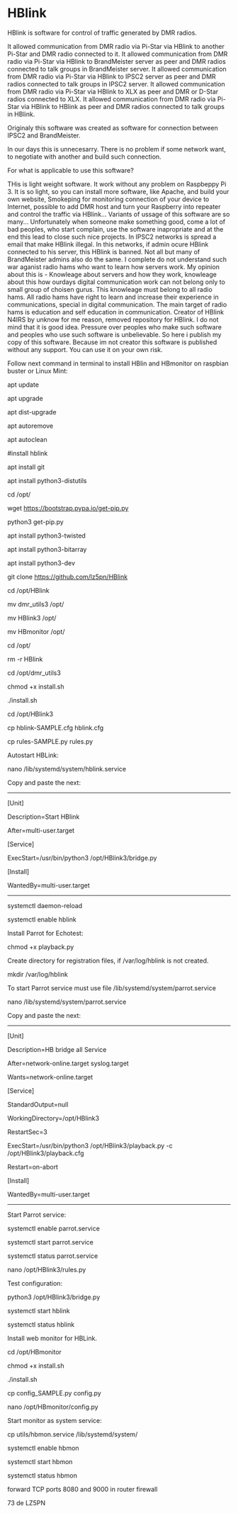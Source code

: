 # HBlink

HBlink is software for control of traffic generated by DMR radios.

It allowed communication from DMR radio via Pi-Star via HBlink to another Pi-Star and DMR radio connected to it.
It allowed communication from DMR radio via Pi-Star via HBlink to BrandMeister server as peer and DMR radios connected to talk groups in BrandMeister server.
It allowed communication from DMR radio via Pi-Star via HBlink to IPSC2 server as peer and DMR radios connected to talk groups in IPSC2 server.
It allowed communication from DMR radio via Pi-Star via HBlink to XLX as peer and DMR or D-Star radios connected to XLX.
It allowed communication from DMR radio via Pi-Star via HBlink to HBlink as peer and DMR radios connected to talk groups in HBlink.

Originaly this software was created as software for connection between IPSC2 and BrandMeister.

In our days this is unnecesarry. There is no problem if some network want, to negotiate with another and build such connection.

For what is applicable to use this software?

THis is light weight software. It work without any problem on Raspbeppy Pi 3. It is so light, so you can install more software, like Apache, and build your own website, Smokeping for monitoring connection of your device to Internet, possible to add DMR host and turn your Raspberry into repeater and control the traffic via HBlink... 
Variants of ussage of this software are so many...
Unfortunately when someone make something good, come a lot of bad peoples, who start complain, use the software inapropriate and at the end this lead to close such nice projects.
In IPSC2 networks is spread a email that make HBlink illegal. In this networks, if admin ocure HBlink connected to his server, this HBlink is banned. Not all but many of BrandMeister admins also do the same.
I complete do not understand such war aganist radio hams who want to learn how servers work.
My opinion about this is - Knowleage about servers and how they work, knowleage about this how ourdays digital communication work can not belong only to small group of choisen gurus. This knowleage must belong to all radio hams. All radio hams have right to learn and increase their experience in communications, special in digital communication.
The main target of radio hams is education and self education in communication.
Creator of HBlink N4IRS by unknow for me reason, removed repository for HBlink.
I do not mind that it is good idea.
Pressure over peoples who make such software and peoples who use such software is unbelievable. 
So here i publish my copy of this software.
Because im not creator this software is published without any support. You can use it on your own risk.

Follow next command in terminal to install HBlin and HBmonitor on raspbian buster or Linux Mint:

apt update

apt upgrade

apt dist-upgrade

apt autoremove

apt autoclean

#install hblink

apt install git

apt install python3-distutils

cd /opt/

wget https://bootstrap.pypa.io/get-pip.py

python3 get-pip.py

apt install python3-twisted

apt install python3-bitarray

apt install python3-dev

git clone https://github.com/lz5pn/HBlink

cd /opt/HBlink

mv dmr_utils3 /opt/

mv HBlink3 /opt/

mv HBmonitor /opt/

cd /opt/

rm -r HBlink

cd /opt/dmr_utils3

chmod +x install.sh

./install.sh

cd /opt/HBlink3

cp hblink-SAMPLE.cfg hblink.cfg

cp rules-SAMPLE.py rules.py

Autostart HBLink:

nano /lib/systemd/system/hblink.service

Copy and paste the next:

------------------------------------------------------------------------------------------------------------------------
[Unit]

Description=Start HBlink

After=multi-user.target

[Service]

ExecStart=/usr/bin/python3 /opt/HBlink3/bridge.py

[Install]

WantedBy=multi-user.target

------------------------------------------------------------------------------------------------------------------------

systemctl daemon-reload

systemctl enable hblink


Install Parrot for Echotest:

chmod +x playback.py


Create directory for registration files, if /var/log/hblink is not created.

mkdir /var/log/hblink

To start Parrot service must use file /lib/systemd/system/parrot.service 

nano /lib/systemd/system/parrot.service

Copy and paste the next:

------------------------------------------------------------------------------------------------------------------------
[Unit]

Description=HB bridge all Service

After=network-online.target syslog.target

Wants=network-online.target

[Service]

StandardOutput=null

WorkingDirectory=/opt/HBlink3

RestartSec=3

ExecStart=/usr/bin/python3 /opt/HBlink3/playback.py -c /opt/HBlink3/playback.cfg

Restart=on-abort

[Install]

WantedBy=multi-user.target

------------------------------------------------------------------------------------------------------------------------

Start Parrot service:

systemctl enable parrot.service

systemctl start parrot.service

systemctl status parrot.service

nano /opt/HBlink3/rules.py

Test configuration:

python3 /opt/HBlink3/bridge.py

systemctl start hblink

systemctl status hblink

Install web monitor for HBLink.

cd /opt/HBmonitor

chmod +x install.sh

./install.sh

cp config_SAMPLE.py config.py

nano /opt/HBmonitor/config.py

Start monitor as system service:

cp utils/hbmon.service /lib/systemd/system/

systemctl enable hbmon

systemctl start hbmon

systemctl status hbmon

forward TCP ports 8080 and 9000 in router firewall


73 de LZ5PN
